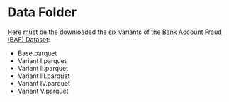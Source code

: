 # Data Folder

Here must be the downloaded the six variants of the [Bank Account Fraud (BAF) Dataset](https://www.kaggle.com/datasets/sgpjesus/bank-account-fraud-dataset-neurips-2022):
- Base.parquet
- Variant I.parquet
- Variant II.parquet
- Variant III.parquet
- Variant IV.parquet
- Variant V.parquet

